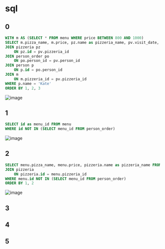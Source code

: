 # sql
## 0
```sql
WITH m AS (SELECT * FROM menu WHERE price BETWEEN 800 AND 1000)
SELECT m.pizza_name, m.price, pz.name as pizzeria_name, pv.visit_date, p.name FROM person_visits pv
JOIN pizzeria pz
	ON pz.id = pv.pizzeria_id
JOIN person_order po
	ON po.person_id = pv.person_id
JOIN person p
	ON p.id = po.person_id
JOIN m 
	ON m.pizzeria_id = pv.pizzeria_id
WHERE p.name = 'Kate'
ORDER BY 1, 2, 3
```
![image](https://github.com/reallyShould/sql/assets/77869589/e0fa5faf-fa60-44c7-b207-6e5e95bdfe19)

## 1
```sql
SELECT id as menu_id FROM menu
WHERE id NOT IN (SELECT menu_id FROM person_order)
```
![image](https://github.com/reallyShould/sql/assets/77869589/d3c8d85b-786f-46a7-9daa-bc8368641035)

## 2
```sql
SELECT menu.pizza_name, menu.price, pizzeria.name as pizzeria_name FROM menu
JOIN pizzeria
	ON pizzeria.id = menu.pizzeria_id
WHERE menu.id NOT IN (SELECT menu_id FROM person_order)
ORDER BY 1, 2
```
![image](https://github.com/reallyShould/sql/assets/77869589/768db024-7fc6-4ebb-aafd-cf3f05419c14)

## 3


## 4


## 5
```sql

```

